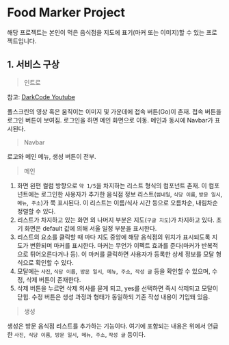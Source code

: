 # Food Marker Project

해당 프로젝트는 본인이 먹은 음식점을 지도에 표기(마커 또는 이미지)할 수 있는 프로젝트입니다.

## 1. 서비스 구상

> 인트로

참고: [DarkCode Youtube](https://www.youtube.com/watch?v=vaDr-JBs7iQ)

 풀스크린의 영상 혹은 움직이는 이미지 및 가운데에 접속 버튼(Go)이 존재. 접속 버튼을 로그인 버튼이 보여짐. 로그인을 하면 메인 화면으로 이동. 메인과 동시에 Navbar가 표시된다.

> Navbar

 로고와 메인 메뉴, 생성 버튼이 전부.

> 메인

1. 화면 왼편 컬럼 방향으로 `약 1/5`을 차지하는 리스트 형식의 컴포넌트 존재. 이 컴포넌트에는 로그인한 사용자가 추가한 음식점 정보 리스트(`썸네일`, `식당 이름`, `방문 일시`, `메뉴`,` 주소`)가 쭉 표시된다. 이 리스트는 이름/식사 시간 등으로 오름차순, 내림차순 정렬할 수 있다.
2. 리스트가 차지하고 있는 화면 외 나머지 부분은 지도(`구글 지도`)가 차지하고 있다. 초기 화면은 default 값에 의해 서울 일정 부분을 표시한다.
3. 리스트의 요소를 클릭할 때 마다 지도 중앙에 해당 음식점의 위치가 표시되도록 지도가 변환되며 마커를 표시한다. 마커는 무언가 이펙트 효과를 준다(마커가 반복적으로 튀어오른다거나 등). 이 마커를 클릭하면 사용자가 등록한 상세 정보를 모달 형식으로 확인할 수 있다.
4. 모달에는 `사진`, `식당 이름`,` 방문 일시`,` 메뉴`,` 주소`,` 작성 글` 등을 확인할 수 있으며, 수정, 삭제 버튼이 존재한다.
5. 삭제 버튼을 누르면 삭제 의사를 묻게 되고, yes를 선택하면 즉시 삭제되고 모달이 닫힘. 수정 버튼은 생성 과정과 형태가 동일하되 기존 작성 내용이 기입돼 있음.

> 생성

 생성은 방문 음식점 리스트를 추가하는 기능이다. 여기에 포함되는 내용은 위에서 언급한 `사진`,` 식당 이름`,` 방문 일시`,` 메뉴`,` 주소`, `작성 글` 등이다.




